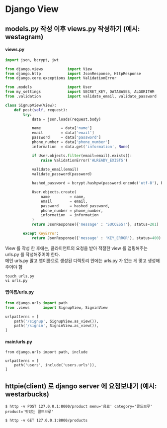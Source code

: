 # Django View
## models.py 작성 이후 views.py 작성하기 (예시: westagram)
#### views.py
```python 
import json, bcrypt, jwt

from django.views           import View
from django.http            import JsonResponse, HttpResponse
from django.core.exceptions import ValidationError

from .models                import User
from my_settings            import SECRET_KEY, DATABASES, ALGORITHM
from .validation            import validate_email, validate_password

class SignupView(View):
    def post(self, request):
        try:
            data = json.loads(request.body)

            name         = data['name']
            email        = data['email']
            password     = data['password']
            phone_number = data['phone_number']
            information  = data.get('information', None)

            if User.objects.filter(email=email).exists():
                raise ValidationError('ALREADY_EXISTS')
            
            validate_email(email)
            validate_password(password)

            hashed_password = bcrypt.hashpw(password.encode('utf-8'), bcrypt.gensalt()).decode('utf-8')

            User.objects.create(
                name         = name, 
                email        = email, 
                password     = hashed_password, 
                phone_number = phone_number,
                information  = information
            )
            return JsonResponse({'message' : 'SUCCESS!'}, status=201)

        except KeyError:
            return JsonResponse({'message' : 'KEY_ERROR'}, status=400)

```
View 를 작성 한 후에는, 클라이언트의 요청을 받아 적절한 view 를 맵핑해주는 urls.py 를 작성해주어야 한다.  
메인 urls.py 말고 앱이름으로 생성된 디렉토리 안에는 urls.py 가 없는 게 맞고 생성해주어야 함
```
touch urls.py
vi urls.py
```
#### 앱이름/urls.py
```python
from django.urls import path
from .views      import SignupView, SigninView

urlpatterns = [
    path('/signup', SignupView.as_view()),
    path('/signin', SigninView.as_view()),
]
```
#### main/urls.py
```
from django.urls import path, include

urlpatterns = [
    path('users', include('users.urls')),
]
```
## httpie(client) 로 django server 에 요청보내기 (예시: westarbucks)
```
$ http -v POST 127.0.0.1:8000/product menu='음료' category='콜드브루' 
product='맛있는 콜드브루'
```
```
$ http -v GET 127.0.0.1:8000/products
```
